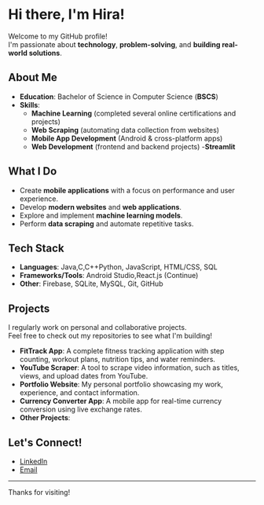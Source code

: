# Hi there, I'm Hira!

Welcome to my GitHub profile!  
I'm passionate about **technology**, **problem-solving**, and **building real-world solutions**.


## About Me

- **Education**: Bachelor of Science in Computer Science (**BSCS**)
- **Skills**:
  - **Machine Learning** (completed several online certifications and projects)
  - **Web Scraping** (automating data collection from websites)
  - **Mobile App Development** (Android & cross-platform apps)
  - **Web Development** (frontend and backend projects)
  -**Streamlit**
    
## What I Do

- Create **mobile applications** with a focus on performance and user experience.
- Develop **modern websites** and **web applications**.
- Explore and implement **machine learning models**.
- Perform **data scraping** and automate repetitive tasks.

## Tech Stack

- **Languages**: Java,C,C++Python, JavaScript, HTML/CSS, SQL
- **Frameworks/Tools**: Android Studio,React.js (Continue)
- **Other**: Firebase, SQLite, MySQL, Git, GitHub

## Projects

I regularly work on personal and collaborative projects.  
Feel free to check out my repositories to see what I'm building!

- **FitTrack App**: A complete fitness tracking application with step counting, workout plans, nutrition tips, and water reminders.
- **YouTube Scraper**: A tool to scrape video information, such as titles, views, and upload dates from YouTube.
- **Portfolio Website**: My personal portfolio showcasing my work, experience, and contact information.
- **Currency Converter App**: A mobile app for real-time currency conversion using live exchange rates.
- **Other Projects**:
## Let's Connect!

- [LinkedIn](https://www.linkedin.com/in/hira-nawaz-544632348)
- [Email](mailto:nawazhira48@gmail.com)


---

Thanks for visiting!


<!---
HiraNawaz2415/HiraNawaz2415 is a ✨ special ✨ repository because its `README.md` (this file) appears on your GitHub profile.
You can click the Preview link to take a look at your changes.
--->
